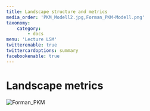 ```yaml
---
title: Landscape structure and metrics
media_order: 'PKM_Modell2.jpg,Forman_PKM-Modell.png'
taxonomy:
    category:
        - docs
menu: 'Lecture LSM'
twitterenable: true
twittercardoptions: summary
facebookenable: true
---
```


# Landscape metrics

![Forman_PKM](Forman_PKM-Modell.png?lightbox=800&resize=600&classes=caption "Patch corridor matrix model (Quelle: FORMAN 1995)")

<script type="application/ld+json"> 
{
  "@context": "http://schema.org",
  "@type": "Course",
  "name": "Landscape Metrics - OpenGeoEdu Module",
  "description": "In this module you will learn which landscape metrics exist and how and with which software you can use and calculate them. In addition, the required data basis is discussed in order to be able to carry out a successful analysis using landscape metrics.",
  "provider": {
    "@type": "Organization",
    "name": "OpenGeoEdu",
    "sameAs": "https://www.opengeoedu.de"
  }
} 
</script>